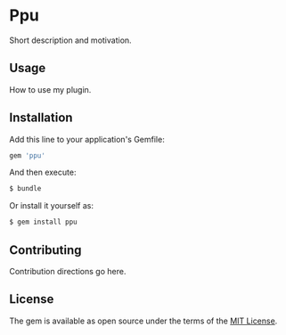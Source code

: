 # Ppu
Short description and motivation.

## Usage
How to use my plugin.

## Installation
Add this line to your application's Gemfile:

```ruby
gem 'ppu'
```

And then execute:
```bash
$ bundle
```

Or install it yourself as:
```bash
$ gem install ppu
```

## Contributing
Contribution directions go here.

## License
The gem is available as open source under the terms of the [MIT License](https://opensource.org/licenses/MIT).
